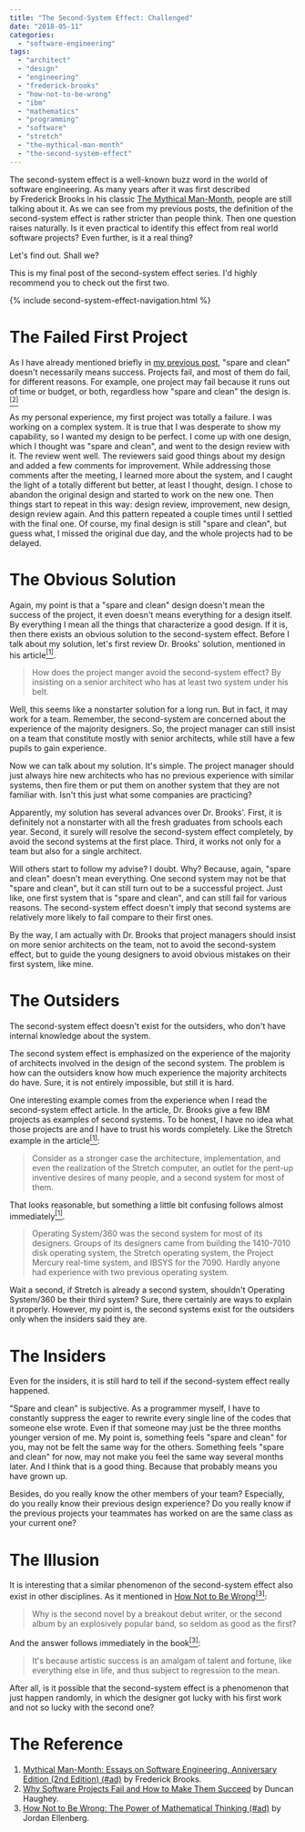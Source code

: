 ```yaml
---
title: "The Second-System Effect: Challenged"
date: "2018-05-11"
categories:
  - "software-engineering"
tags:
  - "architect"
  - "design"
  - "engineering"
  - "frederick-brooks"
  - "how-not-to-be-wrong"
  - "ibm"
  - "mathematics"
  - "programming"
  - "software"
  - "stretch"
  - "the-mythical-man-month"
  - "the-second-system-effect"
---
```


The second-system effect is a well-known buzz word in the world of software engineering. As many years after it was first described by Frederick Brooks in his classic [The Mythical Man-Month](#the-reference), people are still talking about it. As we can see from my previous posts, the definition of the second-system effect is rather stricter than people think. Then one question raises naturally. Is it even practical to identify this effect from real world software projects? Even further, is it a real thing?

Let's find out. Shall we?

This is my final post of the second-system effect series. I'd highly recommend you to check out the first two.

{% include second-system-effect-navigation.html %}


# The Failed First Project

As I have already mentioned briefly in [my previous post]({{page.previous.previous.url}}), "spare and clean" doesn't necessarily means success. Projects fail, and most of them do fail, for different reasons. For example, one project may fail because it runs out of time or budget, or both, regardless how "spare and clean" the design is.[<sup>\[2\]</sup>](#the-reference)

As my personal experience, my first project was totally a failure. I was working on a complex system. It is true that I was desperate to show my capability, so I wanted my design to be perfect. I come up with one design, which I thought was "spare and clean", and went to the design review with it. The review went well. The reviewers said good things about my design and added a few comments for improvement. While addressing those comments after the meeting, I learned more about the system, and I caught the light of a totally different but better, at least I thought, design. I chose to abandon the original design and started to work on the new one. Then things start to repeat in this way: design review, improvement, new design, design review again. And this pattern repeated a couple times until I settled with the final one. Of course, my final design is still "spare and clean", but guess what, I missed the original due day, and the whole projects had to be delayed.


# The Obvious Solution

Again, my point is that a "spare and clean" design doesn't mean the success of the project, it even doesn't means everything for a design itself. By everything I mean all the things that characterize a good design. If it is, then there exists an obvious solution to the second-system effect. Before I talk about my solution, let's first review Dr. Brooks' solution, mentioned in his article[<sup>\[1\]</sup>](#the-reference).

> How does the project manger avoid the second-system effect? By insisting on a senior architect who has at least two system under his belt.

Well, this seems like a nonstarter solution for a long run. But in fact, it may work for a team. Remember, the second-system are concerned about the experience of the majority designers. So, the project manager can still insist on a team that constitute mostly with senior architects, while still have a few pupils to gain experience.

Now we can talk about my solution. It's simple. The project manager should just always hire new architects who has no previous experience with similar systems, then fire them or put them on another system that they are not familiar with. Isn't this just what some companies are practicing?

Apparently, my solution has several advances over Dr. Brooks'. First, it is definitely not a nonstarter with all the fresh graduates from schools each year. Second, it surely will resolve the second-system effect completely, by avoid the second systems at the first place. Third, it works not only for a team but also for a single architect.

Will others start to follow my advise? I doubt. Why? Because, again, "spare and clean" doesn't mean everything. One second system may not be that "spare and clean", but it can still turn out to be a successful project. Just like, one first system that is "spare and clean", and can still fail for various reasons. The second-system effect doesn't imply that second systems are relatively more likely to fail compare to their first ones.

By the way, I am actually with Dr. Brooks that project managers should insist on more senior architects on the team, not to avoid the second-system effect, but to guide the young designers to avoid obvious mistakes on their first system, like mine.


# The Outsiders

The second-system effect doesn't exist for the outsiders, who don't have internal knowledge about the system.

The second system effect is emphasized on the experience of the majority of architects involved in the design of the second system. The problem is how can the outsiders know how much experience the majority architects do have. Sure, it is not entirely impossible, but still it is hard.

One interesting example comes from the experience when I read the second-system effect article. In the article, Dr. Brooks give a few IBM projects as examples of second systems. To be honest, I have no idea what those projects are and I have to trust his words completely. Like the Stretch example in the article[<sup>\[1\]</sup>](#the-reference):

> Consider as a stronger case the architecture, implementation, and even the realization of the Stretch computer, an outlet for the pent-up inventive desires of many people, and a second system for most of them.

That looks reasonable, but something a little bit confusing follows almost immediately[<sup>\[1\]</sup>](#the-reference).

> Operating System/360 was the second system for most of its designers. Groups of its designers came from building the 1410-7010 disk operating system, the Stretch operating system, the Project Mercury real-time system, and IBSYS for the 7090. Hardly anyone had experience with two previous operating system.

Wait a second, if Stretch is already a second system, shouldn't Operating System/360 be their third system? Sure, there certainly are ways to explain it properly. However, my point is, the second systems exist for the outsiders only when the insiders said they are.


# The Insiders

Even for the insiders, it is still hard to tell if the second-system effect really happened.

"Spare and clean" is subjective. As a programmer myself, I have to constantly suppress the eager to rewrite every single line of the codes that someone else wrote. Even if that someone may just be the three months younger version of me. My point is, something feels "spare and clean" for you, may not be felt the same way for the others. Something feels "spare and clean" for now, may not make you feel the same way several months later. And I think that is a good thing. Because that probably means you have grown up.

Besides, do you really know the other members of your team? Especially, do you really know their previous design experience? Do you really know if the previous projects your teammates has worked on are the same class as your current one?


# The Illusion

It is interesting that a similar phenomenon of the second-system effect also exist in other disciplines. As it mentioned in [How Not to Be Wrong<sup>\[3\]</sup>](#the-reference):

> Why is the second novel by a breakout debut writer, or the second album by an explosively popular band, so seldom as good as the first?

And the answer follows immediately in the book[<sup>\[3\]</sup>](#the-reference):

> It's because artistic success is an amalgam of talent and fortune, like everything else in life, and thus subject to regression to the mean.

After all, is it possible that the second-system effect is a phenomenon that just happen randomly, in which the designer got lucky with his first work and not so lucky with the second one?


# The Reference

1. [Mythical Man-Month: Essays on Software Engineering, Anniversary Edition (2nd Edition) (#ad)](https://www.amazon.com) by Frederick Brooks.
1. [Why Software Projects Fail and How to Make Them Succeed](https://www.projectsmart.co.uk/why-software-projects-fail.php) by Duncan Haughey.
1. [How Not to Be Wrong: The Power of Mathematical Thinking (#ad)](https://www.amazon.com) by Jordan Ellenberg.
